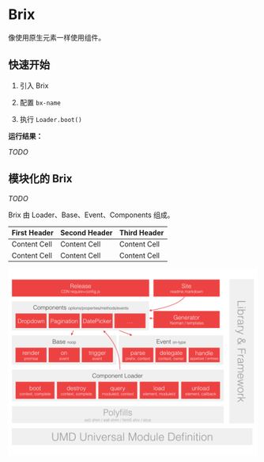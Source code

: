 # Brix

像使用原生元素一样使用组件。
<!-- Introduction -->

## 快速开始

1. 引入 Brix

<script src=""></script>

2. 配置 `bx-name`

3. 执行 `Loader.boot()`

**运行结果：**

*TODO*

## 模块化的 Brix

*TODO*

Brix 由 Loader、Base、Event、Components 组成。

First Header | Second Header | Third Header
------------ | ------------- | ------------
Content Cell | Content Cell  | Content Cell
Content Cell | Content Cell  | Content Cell

![Brix 架构图](lib/brix.png)